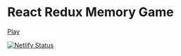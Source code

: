 # React Redux Memory Game

[Play](https://reactmemorycardgame.netlify.app/)

[![Netlify Status](https://api.netlify.com/api/v1/badges/c4dcb714-4d79-4866-835a-8b6add22437d/deploy-status)](https://app.netlify.com/sites/reactmemorycardgame/deploys)
